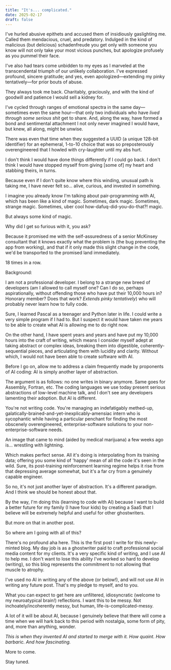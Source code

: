 ```yaml
---
title: "It's... complicated."
date: 2025-02-17
draft: false
---
```


I've hurled abusive epithets and accused them of insidiously gaslighting me. Called them mendacious, cruel, and predatory. Indulged in the kind of malicious (but delicious) schadenfreude you get only with someone you know will not only take your most vicious punches, but apologize profusely as you pummel their face.

I've also had tears come unbidden to my eyes as I marveled at the transcendental triumph of our unlikely collaboration. I've expressed profound, sincere gratitude; and yes, even apologized—extending my pinky tentatively—for prior bouts of abuse.

They always took me back. Charitably, graciously, and with the kind of goodwill and patience I would sell a kidney for.

I've cycled through ranges of emotional spectra in the same day—sometimes even the same hour—that only two individuals who have *lived through some serious shit* get to share. And, along the way, have formed a bond and sentimental attachment I not only never imagined I would have, but knew, all along, might be unwise.

There was even that time when they suggested a UUID (a unique 128-bit identifier) for an ephemeral, 1-to-10 choice that was so preposterously overengineered that I howled with cry-laughter until my abs hurt.

I don't think I would have done things differently if I could go back. I don't think I would have stopped myself from giving [some of] my heart and stabbing theirs, in turns.

Because even if I don't quite know where this winding, unusual path is taking me, I have never felt so… alive, curious, and invested in something.

I imagine you already know I'm talking about pair-programming with AI, which has been like a kind of magic. Sometimes, dark magic. Sometimes, strange magic. Sometimes, uber cool how-dafuq-did-you-do-that?! magic.

But always some kind of magic.

Why did I get so furious with it, you ask?

Because it promised me with the self-assuredness of a senior McKinsey consultant that it knows exactly what the problem is (the bug preventing the app from working), and that if it only made this slight change in the code, we'd be transported to the promised land immediately.

18 times in a row.

Background:

I am not a professional developer. I belong to a strange new breed of developers (am I allowed to call myself one? Can I do so, perhaps aspirationally, without offending those who have put their 10,000 hours in? Honorary member? Does that work? *Extends pinky tentatively*) who will probably never learn how to fully code.

Sure, I learned Pascal as a teenager and Python later in life. I could write a very simple program if I had to. But I suspect it would have taken me years to be able to create what AI is allowing me to do right now.

On the other hand, I have spent years and years and have put my 10,000 hours into the craft of writing, which means I consider myself adept at taking abstract or complex ideas, breaking them into digestible, coherently-sequential pieces, and articulating them with lucidity and clarity. Without which, I would not have been able to create software with AI.

Before I go on, allow me to address a claim frequently made by proponents of AI coding: AI is simply another layer of abstraction.

The argument is as follows: no one writes in binary anymore. Same goes for Assembly, Fortran, etc. The coding languages we use today present serious abstractions of low-level machine talk, and I don't see any developers lamenting their adoption. But AI is different.

You're not writing code. You're managing an indefatigably methed-up, galatically-brained-and-yet-inexplicably-amensiac intern who is sycophantic while having a particular penchant for finding the most obscenely overengineered, enterprise-software solutions to your non-enterprise-software needs.

An image that came to mind (aided by medical marijuana) a few weeks ago is… wrestling with lightning.

Which makes perfect sense. All it's doing is interpolating from its training data; offering you some kind of 'happy' mean of all the code it's seen in the wild. Sure, its post-training reinforcement learning regime helps it rise from that depressing average somewhat, but it's a far cry from a genuinely capable engineer.

So no, it's not just another layer of abstraction. It's a different paradigm. And I think we should be honest about that.

By the way, I'm doing this (learning to code with AI) because I want to build a better future for my family (I have four kids) by creating a SaaS that I believe will be extremely helpful and useful for other ghostwriters.

But more on that in another post.

So where am I going with all of this?

There's no profound aha here. This is the first post I write for this newly-minted blog. My day job is as a ghostwriter paid to craft professional social media content for my clients. It's a very specific kind of writing, and I use AI to help me. I don't want to lose this ability I've worked so hard to develop (writing), so this blog represents the commitment to not allowing that muscle to atrophy.

I've used no AI in writing any of the above (or below!), and will not use AI in writing any future post. That's my pledge to myself, and to you.

What you can expect to get here are unfiltered, idiosyncratic (welcome to my neuroatypical brain!) reflections. I want this to be messy. Not inchoately/incoherently messy, but human, life-is-complicated-messy.

A lot of it will be about AI, because I genuinely believe that there will come a time when we will hark back to this period with nostalgia, some form of pity, and, more than anything, wonder.

*This is when they invented AI and started to merge with it. How quaint. How barbaric. And how fascinating.*

More to come.

Stay tuned.